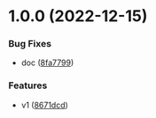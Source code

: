 # 1.0.0 (2022-12-15)


### Bug Fixes

* doc ([8fa7799](https://github.com/maxgfr/similarities/commit/8fa77990c286607c4ff825078c8ee3c3fb10c47f))


### Features

* v1 ([8671dcd](https://github.com/maxgfr/similarities/commit/8671dcd10ca3f13e527449d2804c6c298ead1643))
